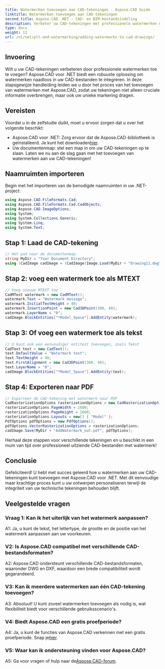 ```yaml
---
title: Watermerken toevoegen aan CAD-tekeningen - Aspose.CAD Guide
linktitle: Watermerken toevoegen aan CAD-tekeningen
second_title: Aspose.CAD .NET - CAD- en BIM-bestandsindeling
description: Verbeter uw CAD-tekeningen met professionele watermerken met Aspose.CAD voor .NET. Volg onze stapsgewijze handleiding voor gepersonaliseerde en aantrekkelijke ontwerpen.
type: docs
weight: 11
url: /nl/net/plt-and-watermarking/adding-watermarks-to-cad-drawings/
---
```

## Invoering

Wilt u uw CAD-tekeningen verbeteren door professionele watermerken toe te voegen? Aspose.CAD voor .NET biedt een robuuste oplossing om watermerken naadloos in uw CAD-bestanden te integreren. In deze stapsgewijze handleiding leiden we u door het proces van het toevoegen van watermerken met Aspose.CAD, zodat uw tekeningen niet alleen cruciale informatie overbrengen, maar ook uw unieke markering dragen.

## Vereisten

Voordat u in de zelfstudie duikt, moet u ervoor zorgen dat u over het volgende beschikt:
-  Aspose.CAD voor .NET: Zorg ervoor dat de Aspose.CAD-bibliotheek is geïnstalleerd. Je kunt het downloaden[hier](https://releases.aspose.com/cad/net/).
- Uw documentenmap: stel een map in om uw CAD-tekeningen op te slaan.
Laten we nu aan de slag gaan met het toevoegen van watermerken aan uw CAD-tekeningen!

## Naamruimten importeren

Begin met het importeren van de benodigde naamruimten in uw .NET-project:

```csharp
using Aspose.CAD.FileFormats.Cad;
using Aspose.CAD.FileFormats.Cad.CadObjects;
using Aspose.CAD.ImageOptions;
using System;
using System.Collections.Generic;
using System.Linq;
using System.Text;
```

## Stap 1: Laad de CAD-tekening

```csharp
// Het pad naar de documentenmap.
string MyDir = "Your Document Directory";
using (CadImage cadImage = (CadImage)Image.Load(MyDir + "Drawing11.dwg")) {
```

## Stap 2: voeg een watermerk toe als MTEXT

```csharp
// Voeg nieuwe MTEXT toe
CadMText watermark = new CadMText();
watermark.Text = "Watermark message";
watermark.InitialTextHeight = 40;
watermark.InsertionPoint = new Cad3DPoint(300, 40);
watermark.LayerName = "0";
cadImage.BlockEntities["*Model_Space"].AddEntity(watermark);
```

## Stap 3: Of voeg een watermerk toe als tekst

```csharp
// U kunt ook een eenvoudiger entiteit toevoegen, zoals Tekst
CadText text = new CadText();
text.DefaultValue = "Watermark text";
text.TextHeight = 40;
text.FirstAlignment = new Cad3DPoint(300, 40);
text.LayerName = "0";
cadImage.BlockEntities["*Model_Space"].AddEntity(text);
```

## Stap 4: Exporteren naar PDF

```csharp
// Exporteer de CAD-tekening met watermerk naar PDF
CadRasterizationOptions rasterizationOptions = new CadRasterizationOptions();
rasterizationOptions.PageWidth = 1600;
rasterizationOptions.PageHeight = 1600;
rasterizationOptions.Layouts = new[] { "Model" };
PdfOptions pdfOptions = new PdfOptions();
pdfOptions.VectorRasterizationOptions = rasterizationOptions;
cadImage.Save(MyDir + "AddWatermark_out.pdf", pdfOptions);
```

Herhaal deze stappen voor verschillende tekeningen en u beschikt in een mum van tijd over professioneel uitziende CAD-bestanden met watermerk!

## Conclusie

Gefeliciteerd! U hebt met succes geleerd hoe u watermerken aan uw CAD-tekeningen kunt toevoegen met Aspose.CAD voor .NET. Met dit eenvoudige maar krachtige proces kunt u uw ontwerpen personaliseren terwijl de integriteit van uw technische tekeningen behouden blijft.

## Veelgestelde vragen

### Vraag 1: Kan ik het uiterlijk van het watermerk aanpassen?

A1: Ja, u kunt de tekst, het lettertype, de grootte en de positie van het watermerk aanpassen aan uw voorkeuren.

### V2: Is Aspose.CAD compatibel met verschillende CAD-bestandsformaten?

A2: Aspose.CAD ondersteunt verschillende CAD-bestandsformaten, waaronder DWG en DXF, waardoor een brede compatibiliteit wordt gegarandeerd.

### V3: Kan ik meerdere watermerken aan één CAD-tekening toevoegen?

A3: Absoluut! U kunt zoveel watermerken toevoegen als nodig is, wat flexibiliteit biedt voor verschillende gebruiksscenario's.

### V4: Biedt Aspose.CAD een gratis proefperiode?

A4: Ja, u kunt de functies van Aspose.CAD verkennen met een gratis proefperiode. Snap je[hier](https://releases.aspose.com/).

### V5: Waar kan ik ondersteuning vinden voor Aspose.CAD?

 A5: Ga voor vragen of hulp naar de[Aspose.CAD-forum](https://forum.aspose.com/c/cad/19).